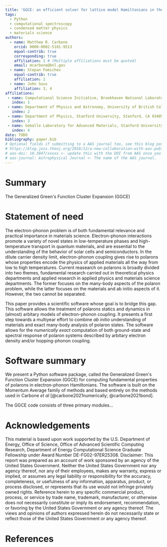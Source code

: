 ```yaml
---
title: 'GGCE: an efficient solver for lattice model Hamiltonians in the polaron limit'
tags:
  - Python
  - computational spectroscopy
  - condensed matter physics
  - materials science
authors:
  - name: Matthew R. Carbone
    orcid: 0000-0002-5181-9513
    equal-contrib: true
    corresponding: true
    affiliation: 1 # (Multiple affiliations must be quoted)
    email: mcarbone@bnl.gov
  - name: Stepan Fomichev
    equal-contrib: true
    affiliation: 2
  - name: John Sous
    affiliation: 3, 4
affiliations:
 - name: Computational Science Initiative, Brookhaven National Laboratory, Upton, New York 11973, USA
   index: 1
 - name: Department of Physics and Astronomy, University of British Columbia, Vancouver, British Columbia V6T 1Z1, Canada
   index: 2
 - name: Department of Physics, Stanford University, Stanford, CA 93405, USA
   index: 3
 - name: Geballe Laboratory for Advanced Materials, Stanford University, Stanford, California 94305, USA
   index: 4
date: TODO
bibliography: paper.bib
# Optional fields if submitting to a AAS journal too, see this blog post:
# https://blog.joss.theoj.org/2018/12/a-new-collaboration-with-aas-publishing
# aas-doi: 10.3847/xxxxx <- update this with the DOI from AAS once you know it.
# aas-journal: Astrophysical Journal <- The name of the AAS journal.
---
```


# Summary
The Generalized Green's Function Cluster Expansion (GGCE)

# Statement of need
The electron-phonon problem is of both fundamental relevance and practical importance in materials science. Electron-phonon interactions promote a variety of novel states in low-temperature phases and high-temperature transport in quantum materials, and are essential to the understanding of the behavior of solar cells and semiconductors. In the dilute carrier density limit, electron-phonon coupling gives rise to polarons whose properties encode the physics of applied materials all the way from low to high temperatures. Current reasearch on polarons is broadly divided into two themes, fundamental research carried out in theoretical physics departments and applied research in applied physics and materials science departments. The former focuses on the many-body aspects of the polaron problem, while the latter focuses on the materials and ab initio aspects of it. However, the two cannot be separated.

This paper provides a scientific software whose goal is to bridge this gap. This software allows the treatment of polarons statics and dynamics in (almost) arbitary models of electron-phonon coupling. It presents a first step towards a multiyear effort to combine _ab initio_ understanding of materials and exact many-body analysis of polaron states. The software allows for the _numerically exact_ computation of both ground-state and spectral response of polaron systems described by arbitary electron density and/or hopping-phonon coupling.


# Software summary

We present a Python software package, called the Generalized Green's Function Cluster Expansion (GGCE) for computing fundamental properties of polarons in electron-phonon Hamiltonians. The software is built on the Momentum Average family of methods and based entirely on the methods used in Carbone _et al_ [@carbone2021numerically; @carbone2021bond].

The GGCE code consists of three primary modules...

# Acknowledgements

This material is based upon work supported by the U.S. Department of Energy, Office of Science, Office of Advanced Scientific Computing Research, Department of Energy Computational Science Graduate Fellowship under Award Number DE-FG02-97ER25308. Disclaimer: This report was prepared as an account of work sponsored by an agency of the United States Government. Neither the United States Government nor any agency thereof, nor any of their employees, makes any warranty, express or implied, or assumes any legal liability or responsibility for the accuracy, completeness, or usefulness of any information, apparatus, product, or process disclosed, or represents that its use would not infringe privately owned rights. Reference herein to any specific commercial product, process, or service by trade name, trademark, manufacturer, or otherwise does not necessarily constitute or imply its endorsement, recommendation, or favoring by the United States Government or any agency thereof. The views and opinions of authors expressed herein do not necessarily state or reflect those of the United States Government or any agency thereof.

# References

